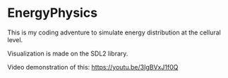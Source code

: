 # EnergyPhysics

This is my coding adventure to simulate energy distribution at the cellural level.

Visualization is made on the SDL2 library.

Video demonstration of this: https://youtu.be/3IgBVxJ1f0Q
